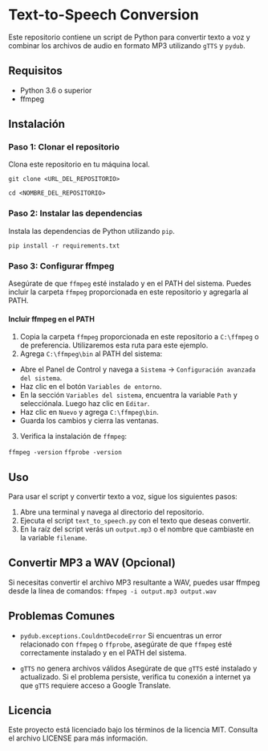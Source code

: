 # Text-to-Speech Conversion

Este repositorio contiene un script de Python para convertir texto a voz y combinar los archivos de audio en formato MP3 utilizando `gTTS` y `pydub`.

## Requisitos

- Python 3.6 o superior
- ffmpeg

## Instalación

### Paso 1: Clonar el repositorio

Clona este repositorio en tu máquina local.

```git clone <URL_DEL_REPOSITORIO>```

```cd <NOMBRE_DEL_REPOSITORIO>```

### Paso 2: Instalar las dependencias

Instala las dependencias de Python utilizando `pip`.

```pip install -r requirements.txt```


### Paso 3: Configurar ffmpeg

Asegúrate de que `ffmpeg` esté instalado y en el PATH del sistema. Puedes incluir la carpeta `ffmpeg` proporcionada en este repositorio y agregarla al PATH.

#### Incluir ffmpeg en el PATH

1. Copia la carpeta `ffmpeg` proporcionada en este repositorio a `C:\ffmpeg` o de preferencia. Utilizaremos esta ruta para este ejemplo.
2. Agrega `C:\ffmpeg\bin` al PATH del sistema:

- Abre el Panel de Control y navega a `Sistema` -> `Configuración avanzada del sistema`.
- Haz clic en el botón `Variables de entorno`.
- En la sección `Variables del sistema`, encuentra la variable `Path` y selecciónala. Luego haz clic en `Editar`.
- Haz clic en `Nuevo` y agrega `C:\ffmpeg\bin`.
- Guarda los cambios y cierra las ventanas.

3. Verifica la instalación de `ffmpeg`:

```ffmpeg -version```
```ffprobe -version```

## Uso

Para usar el script y convertir texto a voz, sigue los siguientes pasos:

1. Abre una terminal y navega al directorio del repositorio.
2. Ejecuta el script `text_to_speech.py` con el texto que deseas convertir.
3. En la raíz del script verás un `output.mp3` o el nombre que cambiaste en la variable `filename`.


## Convertir MP3 a WAV (Opcional)
Si necesitas convertir el archivo MP3 resultante a WAV, puedes usar ffmpeg desde la línea de comandos:
```ffmpeg -i output.mp3 output.wav```



## Problemas Comunes

- `pydub.exceptions.CouldntDecodeError`
Si encuentras un error relacionado con `ffmpeg` o `ffprobe`, asegúrate de que `ffmpeg` esté correctamente instalado y en el PATH del sistema.

- `gTTS` no genera archivos válidos
Asegúrate de que `gTTS` esté instalado y actualizado. Si el problema persiste, verifica tu conexión a internet ya que `gTTS` requiere acceso a Google Translate.


##  Licencia
Este proyecto está licenciado bajo los términos de la licencia MIT. Consulta el archivo LICENSE para más información.